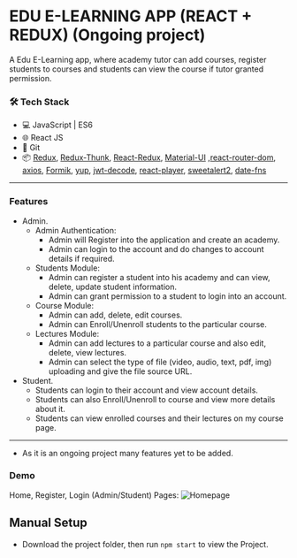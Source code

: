 # EDU E-LEARNING APP (REACT + REDUX) (Ongoing project)    

A Edu E-Learning app, where academy tutor can add courses, register students to courses and students can view the course if tutor granted permission.

### 🛠️ Tech Stack

- 💻 JavaScript | ES6
- 🌐 React JS
- 🔧 Git 
- 📦 [Redux](https://github.com/reduxjs/redux), [Redux-Thunk](https://github.com/reduxjs/redux-thunk), [React-Redux](https://github.com/reduxjs/react-redux), [Material-UI](https://github.com/mui-org/material-ui) ,[react-router-dom](https://www.npmjs.com/package/react-router-dom), [axios](https://www.npmjs.com/package/axios), [Formik](https://github.com/formium/formik), [yup](https://github.com/jquense/yup), [jwt-decode](https://github.com/auth0/jwt-decode), [react-player](https://github.com/CookPete/react-player), [sweetalert2](https://sweetalert2.github.io/), [date-fns](https://github.com/date-fns/date-fns)

---
### Features

- Admin.
  - Admin Authentication:
    - Admin will Register into the application and create an academy.
    - Admin can login to the account and do changes to account details if required.
  - Students Module: 
    - Admin can register a student into his academy and can view, delete, update student information.
    - Admin can grant permission to a student to login into an account.
  - Course Module:
    - Admin can add, delete, edit courses.
    - Admin can Enroll/Unenroll students to the particular course.
  - Lectures Module:
    - Admin can add lectures to a particular course and also edit, delete, view lectures.
    - Admin can select the type of file (video, audio, text, pdf, img) uploading and give the file source URL.
- Student.
  - Students can login to their account and view account details.
  - Students can also Enroll/Unenroll to course and view more details about it.
  - Students can view enrolled courses and their lectures on my course page.
    
---
- As it is an ongoing project many features yet to be added.

### Demo
Home, Register, Login (Admin/Student) Pages:
![Homepage](https://user-images.githubusercontent.com/93823982/145931882-13cb3add-9da6-4d72-98e8-c9f8581df43b.gif)

## Manual Setup
- Download the project folder, then run `npm start` to view the Project.
